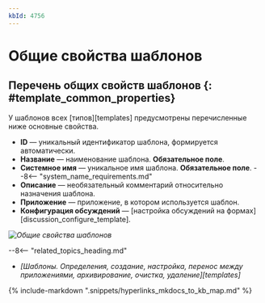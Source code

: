 ```yaml
---
kbId: 4756
---
```


# Общие свойства шаблонов

## Перечень общих свойств шаблонов {: #template_common_properties}

У шаблонов всех [типов][templates] предусмотрены перечисленные ниже основные свойства.

- **ID** — уникальный идентификатор шаблона, формируется автоматически.
- **Название** — наименование шаблона. **Обязательное поле**.
- **Системное имя** — уникальное имя шаблона. **Обязательное поле**.
--8<-- "system_name_requirements.md"
- **Описание** — необязательный комментарий относительно назначения шаблона.
- **Приложение** — приложение, в котором используется шаблон.
- **Конфигурация обсуждений** — [настройка обсуждений на формах][discussion_configure_template].

_![Общие свойства шаблонов](common_properties.png)_

<div class="relatedTopics" markdown="block">

--8<-- "related_topics_heading.md"

- _[Шаблоны. Определения, создание, настройка, перенос между приложениями, архивирование, очистка, удаление][templates]_

</div>

{%
include-markdown ".snippets/hyperlinks_mkdocs_to_kb_map.md"
%}
